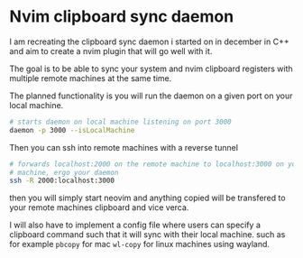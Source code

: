# Nvim clipboard sync daemon

I am recreating the clipboard sync daemon i started on in december in C++ and aim to
create a nvim plugin that will go well with it.

The goal is to be able to sync your system and nvim clipboard registers with
multiple remote machines at the same time.

The planned functionality is you will run the daemon on a given port on your
local machine. 
```bash
# starts daemon on local machine listening on port 3000
daemon -p 3000 --isLocalMachine
```

Then you can ssh into remote machines with a reverse tunnel
```bash
# forwards localhost:2000 on the remote machine to localhost:3000 on your local
# machine, ergo your daemon
ssh -R 2000:localhost:3000
```
then you will simply start neovim and anything copied will be transfered to
your remote machines clipboard and vice verca. 

I will also have to implement a config file where users can specify a clipboard
command such that it will sync with their local machine. such as for example
`pbcopy` for mac `wl-copy` for linux machines using wayland.



